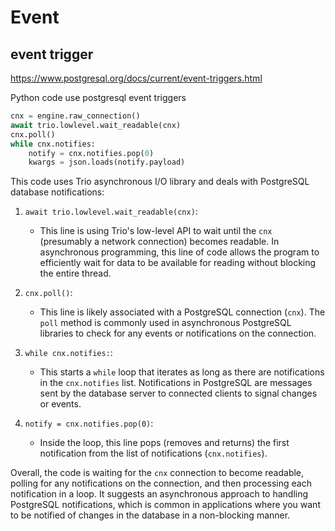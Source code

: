 # Event

## event trigger
https://www.postgresql.org/docs/current/event-triggers.html

Python code use postgresql event triggers
```py
cnx = engine.raw_connection()
await trio.lowlevel.wait_readable(cnx)
cnx.poll()
while cnx.notifies:
    notify = cnx.notifies.pop(0)
    kwargs = json.loads(notify.payload)
```

This code uses Trio asynchronous I/O library and deals with PostgreSQL database notifications:

1. `await trio.lowlevel.wait_readable(cnx)`:
   - This line is using Trio's low-level API to wait until the `cnx` (presumably a network connection) becomes readable.
     In asynchronous programming, this line of code allows the program to efficiently wait for data to be available for reading without blocking the entire thread.

2. `cnx.poll()`:
   - This line is likely associated with a PostgreSQL connection (`cnx`).
     The `poll` method is commonly used in asynchronous PostgreSQL libraries to check for any events or notifications on the connection.

3. `while cnx.notifies:`:
   - This starts a `while` loop that iterates as long as there are notifications in the `cnx.notifies` list.
     Notifications in PostgreSQL are messages sent by the database server to connected clients to signal changes or events.

4. `notify = cnx.notifies.pop(0)`:
   - Inside the loop, this line pops (removes and returns) the first notification from the list of notifications (`cnx.notifies`). 

Overall, the code is waiting for the `cnx` connection to become readable, polling for any notifications on the connection, and then processing each notification in a loop. 
It suggests an asynchronous approach to handling PostgreSQL notifications, which is common in applications where you want to be notified of changes in the database in a non-blocking manner. 
